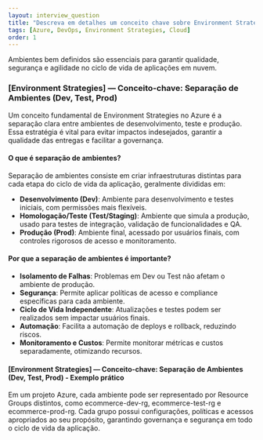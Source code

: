 ```yaml
---
layout: interview_question
title: "Descreva em detalhes um conceito chave sobre Environment Strategies relevante para arquitetura no Azure"
tags: [Azure, DevOps, Environment Strategies, Cloud]
order: 1
---
```


Ambientes bem definidos são essenciais para garantir qualidade, segurança e agilidade no ciclo de vida de aplicações em nuvem.

### [Environment Strategies] — Conceito-chave: Separação de Ambientes (Dev, Test, Prod)

Um conceito fundamental de Environment Strategies no Azure é a separação clara entre ambientes de desenvolvimento, teste e produção. Essa estratégia é vital para evitar impactos indesejados, garantir a qualidade das entregas e facilitar a governança.

#### O que é separação de ambientes?

Separação de ambientes consiste em criar infraestruturas distintas para cada etapa do ciclo de vida da aplicação, geralmente divididas em:

- **Desenvolvimento (Dev)**: Ambiente para desenvolvimento e testes iniciais, com permissões mais flexíveis.
- **Homologação/Teste (Test/Staging)**: Ambiente que simula a produção, usado para testes de integração, validação de funcionalidades e QA.
- **Produção (Prod)**: Ambiente final, acessado por usuários finais, com controles rigorosos de acesso e monitoramento.

#### Por que a separação de ambientes é importante?

- **Isolamento de Falhas**: Problemas em Dev ou Test não afetam o ambiente de produção.
- **Segurança**: Permite aplicar políticas de acesso e compliance específicas para cada ambiente.
- **Ciclo de Vida Independente**: Atualizações e testes podem ser realizados sem impactar usuários finais.
- **Automação**: Facilita a automação de deploys e rollback, reduzindo riscos.
- **Monitoramento e Custos**: Permite monitorar métricas e custos separadamente, otimizando recursos.

#### [Environment Strategies] — Conceito-chave: Separação de Ambientes (Dev, Test, Prod) - Exemplo prático

Em um projeto Azure, cada ambiente pode ser representado por Resource Groups distintos, como ecommerce-dev-rg, ecommerce-test-rg e ecommerce-prod-rg. Cada grupo possui configurações, políticas e acessos apropriados ao seu propósito, garantindo governança e segurança em todo o ciclo de vida da aplicação.
